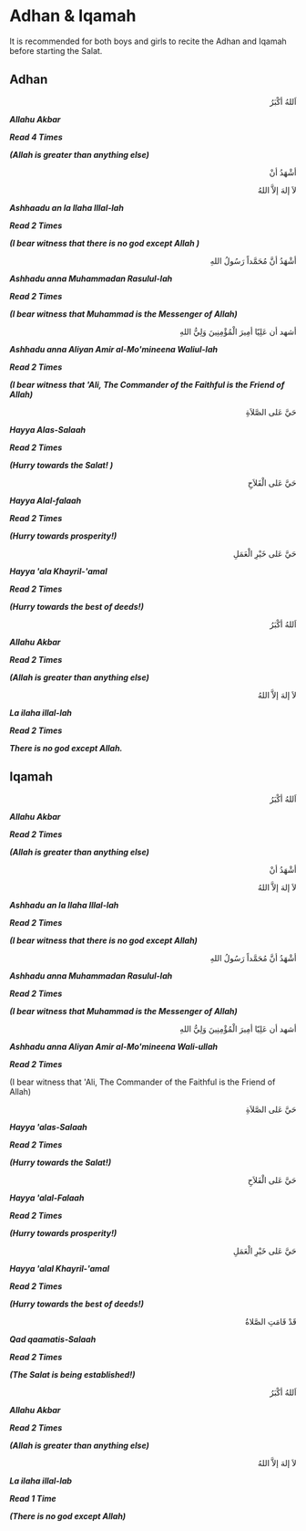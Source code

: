 Adhan & Iqamah
==============

It is recommended for both boys and girls to recite the Adhan and Iqamah
before starting the Salat.

Adhan
-----

<p dir="rtl">
اَللهُ أكْبَرُ
</p>

***Allahu Akbar***

***Read 4 Times***

***(Allah is greater than anything else)***

<p dir="rtl">
أشْهَدُ أنْ <p dir="rtl">
لاَ إلهَ إلاَّ اللهُ
</p>
</p>

***Ashhaadu an la Ilaha Illal-lah***

***Read 2 Times***

***(I bear witness that there is no god except Allah )***

<p dir="rtl">
أشْهَدُ أنَّ مُحَمَّداً رَسُولُ اللهِ
</p>

***Ashhadu anna Muhammadan Rasulul-lah***

***Read 2 Times***

***(I bear witness that Muhammad is the Messenger of Allah)***

<p dir="rtl">
أشهد أن عَلِيّا أمِيرَ الْمُؤْمِنِينَ وَلِيُّ اللهِ
</p>

***Ashhadu anna Aliyan Amir al-Mo'mineena Waliul-lah***

***Read 2 Times***

***(I bear witness that 'Ali, The Commander of the Faithful is the
Friend of Allah)***

<p dir="rtl">
حَيَّ عَلى الصَّلاَةِ
</p>

***Hayya Alas-Salaah***

***Read 2 Times***

***(Hurry towards the Salat! )***

<p dir="rtl">
حَيَّ عَلى الْفَلاَحِ
</p>

***Hayya Alal-falaah***

***Read 2 Times***

***(Hurry towards prosperity!)***

<p dir="rtl">
حَيَّ عَلى خَيْرِ الْعَمَلِ
</p>

***Hayya 'ala Khayril-'amal***

***Read 2 Times***

***(Hurry towards the best of deeds!)***

<p dir="rtl">
اَللهُ أكْبَرُ
</p>

***Allahu Akbar***

***Read 2 Times***

***(Allah is greater than anything else)***

<p dir="rtl">
لاَ إلهَ إلاَّ اللهُ
</p>

***La ilaha illal-lah***

***Read 2 Times***

***There is no god except Allah.***

Iqamah
------

<p dir="rtl">
اَللهُ أكْبَرُ
</p>

***Allahu Akbar***

***Read 2 Times***

***(Allah is greater than anything else)***

<p dir="rtl">
أشْهَدُ أنْ <p dir="rtl">
لاَ إلهَ إلاَّ اللهُ
</p>
</p>

***Ashhadu an la Ilaha Illal-lah***

***Read 2 Times***

***(I bear witness that there is no god except Allah)***

<p dir="rtl">
أشْهَدُ أنَّ مُحَمَّداً رَسُولُ اللهِ
</p>

***Ashhadu anna Muhammadan Rasulul-lah***

***Read 2 Times***

***(I bear witness that Muhammad is the Messenger of Allah)***

<p dir="rtl">
أشهد أن عَلِيّا أمِيرَ الْمُؤْمِنِينَ وَلِيُّ اللهِ
</p>

***Ashhadu anna Aliyan Amir al-Mo'mineena Wali-ullah***

***Read 2 Times***

(I bear witness that 'Ali, The Commander of the Faithful is the Friend
of Allah)

<p dir="rtl">
حَيَّ عَلى الصَّلاَةِ
</p>

***Hayya 'alas-Salaah***

***Read 2 Times***

***(Hurry towards the Salat!)***

<p dir="rtl">
حَيَّ عَلى الْفَلاَحِ
</p>

***Hayya 'alal-Falaah***

***Read 2 Times***

***(Hurry towards prosperity!)***

<p dir="rtl">
حَيَّ عَلى خَيْرِ الْعَمَلِ
</p>

***Hayya 'alal Khayril-'amal***

***Read 2 Times***

***(Hurry towards the best of deeds!)***

<p dir="rtl">
قَدْ قَامَتِ الصَّلاةُ
</p>

***Qad qaamatis-Salaah***

***Read 2 Times***

***(The Salat is being established!)***

<p dir="rtl">
اَللهُ أكْبَرُ
</p>

***Allahu Akbar***

***Read 2 Times***

***(Allah is greater than anything else)***

<p dir="rtl">
لاَ إلهَ إلاَّ اللهُ
</p>

***La ilaha illal-lab***

***Read 1 Time***

***(There is no god except Allah)***


